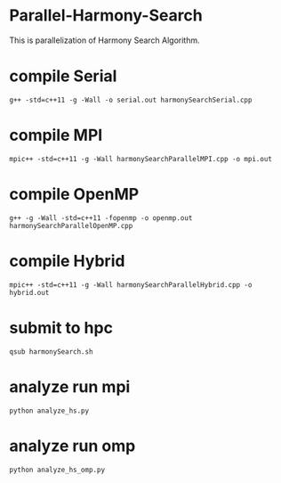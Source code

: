 # Parallel-Harmony-Search
This is parallelization of Harmony Search Algorithm. 

# compile Serial
```
g++ -std=c++11 -g -Wall -o serial.out harmonySearchSerial.cpp
```

# compile MPI
```
mpic++ -std=c++11 -g -Wall harmonySearchParallelMPI.cpp -o mpi.out
```

# compile OpenMP
```
g++ -g -Wall -std=c++11 -fopenmp -o openmp.out harmonySearchParallelOpenMP.cpp
```

# compile Hybrid
```
mpic++ -std=c++11 -g -Wall harmonySearchParallelHybrid.cpp -o hybrid.out
```


# submit to hpc
```
qsub harmonySearch.sh
```

# analyze run mpi
```
python analyze_hs.py
```

# analyze run omp
```
python analyze_hs_omp.py
```